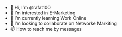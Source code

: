 - 👋 Hi, I’m @rafat100
- 👀 I’m interested in E-Marketing
- 🌱 I’m currently learning Work Online
- 💞️ I’m looking to collaborate on Networke Markiting
- 📫 How to reach me by messages

<!---
rafat100/rafat100 is a ✨ special ✨ repository because its `README.md` (this file) appears on your GitHub profile.
You can click the Preview link to take a look at your changes.
--->

